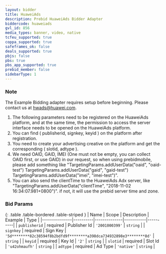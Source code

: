 ```yaml
---
layout: bidder
title: HuaweiAds
description: Prebid HuaweiAds Bidder Adapter
biddercode: huaweiads
gvl_id: 856
media_types: banner, video, native
tcfeu_supported: true
coppa_supported: true
safeframes_ok: false
deals_supported: true
pbjs: false
pbs: true
pbs_app_supported: true
prebid_member: false
sidebarType: 1
---
```


### Note

The Example Bidding adapter requires setup before beginning. Please contact us at <hwads@huawei.com>.

1. The following parameters need to be registered on the HuaweiAds platform, and at the same time, the permission to access the server interface needs to be opened on the HuaweiAds platform.
2. You can find ( publisherid, signkey, keyid ) on the platform after registration.
3. You need to create your advertising creative on the platform and get the corresponding ( slotid, adtype ).
4. We need OAID, GAID, IMEI (One must not be empty, you can collect OAID first, or use GAID) in our request, so when using prebidmobile, please add something like "TargetingParams.addUserData("oaid", "oaid-test") TargetingParams.addUserData("gaid", "gaid-test") TargetingParams.addUserData("imei", "imei-test")".
5. You can also send the clientTime to the HuaweiAds Adx server, like "TargetingParams.addUserData("clientTime", "2018-11-02 16:34:07.981+0800")". if not, it will use the prebid server time and zone.

### Bid Params

{: .table .table-bordered .table-striped }
| Name          | Scope    | Description  | Example   | Type     |
|---------------|----------|--------------|-----------|----------|
| `publisherid` | required | Publisher Id | `'2001000399'` | `string` |
| `signkey` | required | Sign Key | `'5d********82c38594f8b2bdfd9f********a398dca734932898e3********8d'` | `string` |
| `keyid` | required | Key Id | `'2'` | `string` |
| `slotid` | required | Slot Id | `'u42ohmaufh'` | `string` |
| `adtype` | required | Ad Type | `'native'` | `string` |
